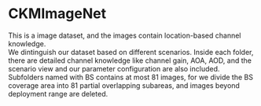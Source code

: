 # CKMImageNet
This is a image dataset, and the images contain location-based channel knowledge.   
We dintinguish our dataset based on different scenarios. Inside each folder, there are detailed channel knowledge like channel gain, AOA, AOD, and the scenario view and our parameter configuration are also included.      
Subfolders named with BS contains at most 81 images, for we divide the BS coverage area into 81 partial overlapping subareas, and images beyond deployment range are deleted.  

